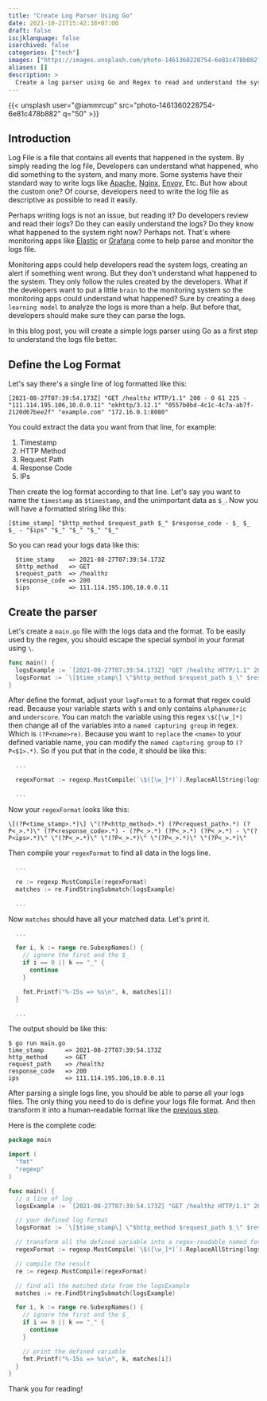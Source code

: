 ```yaml
---
title: "Create Log Parser Using Go"
date: 2021-10-21T15:42:38+07:00
draft: false
iscjklanguage: false
isarchived: false
categories: ["tech"]
images: ["https://images.unsplash.com/photo-1461360228754-6e81c478b882?w=1920&q=50"]
aliases: []
description: >
  Create a log parser using Go and Regex to read and understand the system logs
---
```


{{< unsplash user="@iammrcup" src="photo-1461360228754-6e81c478b882" q="50" >}}

## Introduction

Log File is a file that contains all events that happened in the system. By simply reading the log file, Developers can understand what happened, who did something to the system, and many more. Some systems have their standard way to write logs like [Apache](https://httpd.apache.org/docs/2.4/logs.html), [Nginx](https://nginx.org/en/docs/http/ngx_http_log_module.html), [Envoy](https://www.envoyproxy.io/docs/envoy/latest/configuration/observability/access_log/usage), Etc. But how about the custom one? Of course, developers need to write the log file as descriptive as possible to read it easily.

Perhaps writing logs is not an issue, but reading it? Do developers review and read their logs? Do they can easily understand the logs? Do they know what happened to the system right now? Perhaps not. That's where monitoring apps like [Elastic](https://www.elastic.co/) or [Grafana](https://grafana.com/) come to help parse and monitor the logs file.

Monitoring apps could help developers read the system logs, creating an alert if something went wrong. But they don't understand what happened to the system. They only follow the rules created by the developers. What if the developers want to put a little `brain` to the monitoring system so the monitoring apps could understand what happened? Sure by creating a `deep learning model` to analyze the logs is more than a help. But before that, developers should make sure they can parse the logs.

In this blog post, you will create a simple logs parser using Go as a first step to understand the logs file better.

## Define the Log Format

Let's say there's a single line of log formatted like this:

```plain
[2021-08-27T07:39:54.173Z] "GET /healthz HTTP/1.1" 200 - 0 61 225 - "111.114.195.106,10.0.0.11" "okhttp/3.12.1" "0557b0bd-4c1c-4c7a-ab7f-2120d67bee2f" "example.com" "172.16.0.1:8080"
```

You could extract the data you want from that line, for example:

1. Timestamp
2. HTTP Method
3. Request Path
4. Response Code
5. IPs

Then create the log format according to that line. Let's say you want to name the `timestamp` as `$timestamp`, and the unimportant data as `$_`. Now you will have a formatted string like this:

```plain
[$time_stamp] "$http_method $request_path $_" $response_code - $_ $_ $_ - "$ips" "$_" "$_" "$_" "$_"
```

So you can read your logs data like this:

```plain
  $time_stamp    => 2021-08-27T07:39:54.173Z
  $http_method   => GET
  $request_path  => /healthz
  $response_code => 200
  $ips           => 111.114.195.106,10.0.0.11
```

## Create the parser

Let's create a `main.go` file with the logs data and the format. To be easily used by the regex, you should escape the special symbol in your format using `\`.

```go
func main() {
  logsExample := `[2021-08-27T07:39:54.173Z] "GET /healthz HTTP/1.1" 200 - 0 61 225 - "111.114.195.106,10.0.0.11" "okhttp/3.12.1" "0557b0bd-4c1c-4c7a-ab7f-2120d67bee2f" "example.com" "172.16.0.1:8080"`
  logsFormat := `\[$time_stamp\] \"$http_method $request_path $_\" $response_code - $_ $_ $_ - \"$ips\" \"$_\" \"$_\" \"$_\" \"$_\"`
}
```

After define the format, adjust your `logFormat` to a format that regex could read. Because your variable starts with `$` and only contains `alphanumeric` and `underscore`. You can match the variable using this regex `\$([\w_]*)` then change all of the variables into a `named capturing group` in regex. Which is `(?P<name>re)`. Because you want to `replace` the `<name>` to your defined variable name, you can modify the `named capturing group` to `(?P<$1>.*)`. So if you put that in the code, it should be like this:

```go
  ...

  regexFormat := regexp.MustCompile(`\$([\w_]*)`).ReplaceAllString(logsFormat, `(?P<$1>.*)`)

  ...
```

Now your `regexFormat` looks like this:

```plain
\[(?P<time_stamp>.*)\] \"(?P<http_method>.*) (?P<request_path>.*) (?P<_>.*)\" (?P<response_code>.*) - (?P<_>.*) (?P<_>.*) (?P<_>.*) - \"(?P<ips>.*)\" \"(?P<_>.*)\" \"(?P<_>.*)\" \"(?P<_>.*)\" \"(?P<_>.*)\"
```

Then compile your `regexFormat` to find all data in the logs line.

```go
  ...

  re := regexp.MustCompile(regexFormat)
  matches := re.FindStringSubmatch(logsExample)

  ...
```

Now `matches` should have all your matched data. Let's print it.

```go
  ...

  for i, k := range re.SubexpNames() {
    // ignore the first and the $_
    if i == 0 || k == "_" {
      continue
    }

    fmt.Printf("%-15s => %s\n", k, matches[i])
  }

  ...
```

The output should be like this:

```plain
$ go run main.go 
time_stamp      => 2021-08-27T07:39:54.173Z
http_method     => GET
request_path    => /healthz
response_code   => 200
ips             => 111.114.195.106,10.0.0.11
```

After parsing a single logs line, you should be able to parse all your logs files. The only thing you need to do is define your logs file format. And then transform it into a human-readable format like the [previous step](#define-the-log-format).

Here is the complete code:

```go
package main

import (
  "fmt"
  "regexp"
)

func main() {
  // a line of log
  logsExample := `[2021-08-27T07:39:54.173Z] "GET /healthz HTTP/1.1" 200 - 0 61 225 - "111.114.195.106,10.0.0.11" "okhttp/3.12.1" "0557b0bd-4c1c-4c7a-ab7f-2120d67bee2f" "example.com" "172.16.0.1:8080"`

  // your defined log format
  logsFormat := `\[$time_stamp\] \"$http_method $request_path $_\" $response_code - $_ $_ $_ - \"$ips\" \"$_\" \"$_\" \"$_\" \"$_\"`

  // transform all the defined variable into a regex-readable named format
  regexFormat := regexp.MustCompile(`\$([\w_]*)`).ReplaceAllString(logsFormat, `(?P<$1>.*)`)

  // compile the result
  re := regexp.MustCompile(regexFormat)

  // find all the matched data from the logsExample
  matches := re.FindStringSubmatch(logsExample)

  for i, k := range re.SubexpNames() {
    // ignore the first and the $_
    if i == 0 || k == "_" {
      continue
    }

    // print the defined variable
    fmt.Printf("%-15s => %s\n", k, matches[i])
  }
}
```

Thank you for reading!
